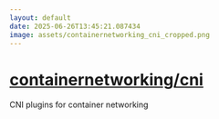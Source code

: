 ```yaml
---
layout: default
date: 2025-06-26T13:45:21.087434
image: assets/containernetworking_cni_cropped.png
---
```


# [containernetworking/cni](https://github.com/containernetworking/cni)

CNI plugins for container networking
